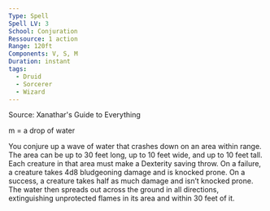 ```yaml
---
Type: Spell
Spell LV: 3
School: Conjuration
Ressource: 1 action
Range: 120ft
Components: V, S, M
Duration: instant
tags:
  - Druid
  - Sorcerer
  - Wizard
---
```

Source: Xanathar's Guide to Everything

m = a drop of water

You conjure up a wave of water that crashes down on an area within range. The area can be up to 30 feet long, up to 10 feet wide, and up to 10 feet tall. Each creature in that area must make a Dexterity saving throw. On a failure, a creature takes 4d8 bludgeoning damage and is knocked prone. On a success, a creature takes half as much damage and isn’t knocked prone. The water then spreads out across the ground in all directions, extinguishing unprotected flames in its area and within 30 feet of it.